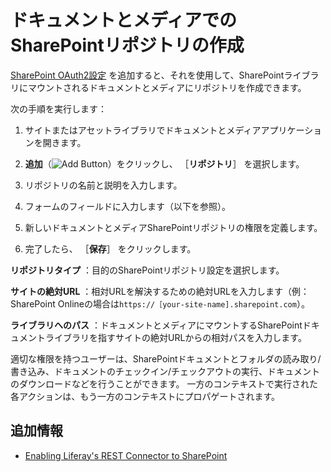 # ドキュメントとメディアでのSharePointリポジトリの作成

[SharePoint OAuth2設定](./enabling-liferays-rest-connector-to-sharepoint.md#adding-a-sharepoint-oauth2-configuration) を追加すると、それを使用して、SharePointライブラリにマウントされるドキュメントとメディアにリポジトリを作成できます。

次の手順を実行します：

1. サイトまたはアセットライブラリでドキュメントとメディアアプリケーションを開きます。

1. **追加**（![Add Button](../../../../images/icon-add.png)）をクリックし、 ［**リポジトリ**］ を選択します。

1. リポジトリの名前と説明を入力します。

1. フォームのフィールドに入力します（以下を参照）。

1. 新しいドキュメントとメディアSharePointリポジトリの権限を定義します。

1. 完了したら、 ［**保存**］ をクリックします。

**リポジトリタイプ** ：目的のSharePointリポジトリ設定を選択します。

**サイトの絶対URL** ：相対URLを解決するための絶対URLを入力します（例：SharePoint Onlineの場合は`https://［your-site-name].sharepoint.com`）。

**ライブラリへのパス** ：ドキュメントとメディアにマウントするSharePointドキュメントライブラリを指すサイトの絶対URLからの相対パスを入力します。

適切な権限を持つユーザーは、SharePointドキュメントとフォルダの読み取り/書き込み、ドキュメントのチェックイン/チェックアウトの実行、ドキュメントのダウンロードなどを行うことができます。 一方のコンテキストで実行された各アクションは、もう一方のコンテキストにプロパゲートされます。

<a name="追加情報" />

## 追加情報

* [Enabling Liferay's REST Connector to SharePoint](./enabling-liferays-rest-connector-to-sharepoint.md)
